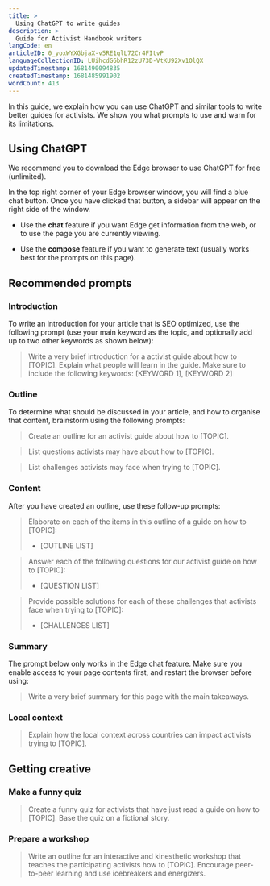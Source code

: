 ```yaml
---
title: >
  Using ChatGPT to write guides
description: >
  Guide for Activist Handbook writers
langCode: en
articleID: 0_yoxWYXGbjaX-v5RE1qlL72Cr4FItvP
languageCollectionID: LUihcdG6bhR12zU73D-VtKU92Xv1OlQX
updatedTimestamp: 1681490094835
createdTimestamp: 1681485991902
wordCount: 413
---
```


In this guide, we explain how you can use ChatGPT and similar tools to write better guides for activists. We show you what prompts to use and warn for its limitations.

## Using ChatGPT

We recommend you to download the Edge browser to use ChatGPT for free (unlimited).

In the top right corner of your Edge browser window, you will find a blue chat button. Once you have clicked that button, a sidebar will appear on the right side of the window.

-   Use the **chat** feature if you want Edge get information from the web, or to use the page you are currently viewing.
    
-   Use the **compose** feature if you want to generate text (usually works best for the prompts on this page).
    

## Recommended prompts

### Introduction

To write an introduction for your article that is SEO optimized, use the following prompt (use your main keyword as the topic, and optionally add up to two other keywords as shown below):

> Write a very brief introduction for a activist guide about how to \[TOPIC\]. Explain what people will learn in the guide. Make sure to include the following keywords: \[KEYWORD 1\], \[KEYWORD 2\]

### Outline

To determine what should be discussed in your article, and how to organise that content, brainstorm using the following prompts:

> Create an outline for an activist guide about how to \[TOPIC\].

> List questions activists may have about how to \[TOPIC\].

> List challenges activists may face when trying to \[TOPIC\].

### Content

After you have created an outline, use these follow-up prompts:

> Elaborate on each of the items in this outline of a guide on how to \[TOPIC\]:
> 
> -   \[OUTLINE LIST\]
>     

> Answer each of the following questions for our activist guide on how to \[TOPIC\]:
> 
> -   \[QUESTION LIST\]
>     

> Provide possible solutions for each of these challenges that activists face when trying to \[TOPIC\]:
> 
> -   \[CHALLENGES LIST\]
>     

### Summary

The prompt below only works in the Edge chat feature. Make sure you enable access to your page contents first, and restart the browser before using:

> Write a very brief summary for this page with the main takeaways.

### Local context

> Explain how the local context across countries can impact activists trying to \[TOPIC\].

## Getting creative

### Make a funny quiz

> Create a funny quiz for activists that have just read a guide on how to \[TOPIC\]. Base the quiz on a fictional story.

### Prepare a workshop

> Write an outline for an interactive and kinesthetic workshop that teaches the participating activists how to \[TOPIC\]. Encourage peer-to-peer learning and use icebreakers and energizers.
